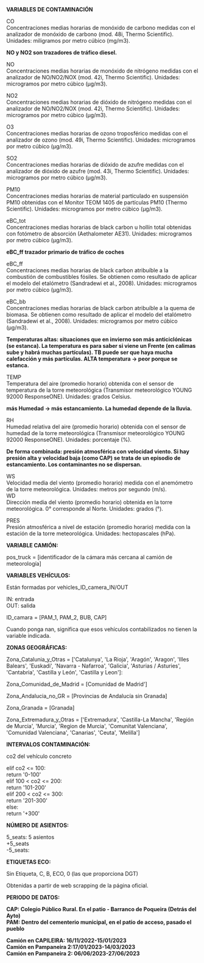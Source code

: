 **VARIABLES DE CONTAMINACIÓN**

CO  
Concentraciones medias horarias de monóxido de carbono medidas con el analizador de monóxido de carbono (mod. 48i, Thermo Scientific). Unidades: miligramos por metro cúbico (mg/m3).

**NO y NO2 son trazadores de tráfico diesel.**

NO  
Concentraciones medias horarias de monóxido de nitrógeno medidas con el analizador de NO/NO2/NOX (mod. 42i, Thermo Scientific). Unidades: microgramos por metro cúbico (µg/m3).

NO2  
Concentraciones medias horarias de dióxido de nitrógeno medidas con el analizador de NO/NO2/NOX (mod. 42i, Thermo Scientific). Unidades: microgramos por metro cúbico (µg/m3).

O3  
Concentraciones medias horarias de ozono troposférico medidas con el analizador de ozono (mod. 49i, Thermo Scientific). Unidades: microgramos por metro cúbico (µg/m3).

SO2  
Concentraciones medias horarias de dióxido de azufre medidas con el analizador de dióxido de azufre (mod. 43i, Thermo Scientific). Unidades: microgramos por metro cúbico (µg/m3).

PM10  
Concentraciones medias horarias de material particulado en suspensión PM10 obtenidas con el Monitor TEOM 1405 de partículas PM10 (Thermo Scientific). Unidades: microgramos por metro cúbico (µg/m3).

eBC\_tot  
Concentraciones medias horarias de black carbon u hollín total obtenidas con fotómetro de absorción (Aethalometer AE31). Unidades: microgramos por metro cúbico (µg/m3).

**eBC\_ff trazador primario de tráfico de coches**

eBC\_ff  
Concentraciones medias horarias de black carbon atribuíble a la combustión de combustibles fósiles. Se obtienen como resultado de aplicar el modelo del etalómetro (Sandradewi et al., 2008). Unidades: microgramos por metro cúbico (µg/m3).

eBC\_bb  
Concentraciones medias horarias de black carbon atribuíble a la quema de biomasa. Se obtienen como resultado de aplicar el modelo del etalómetro (Sandradewi et al., 2008). Unidades: microgramos por metro cúbico (µg/m3).

**Temperaturas altas: situaciones que en invierno son más anticiclónicas (se estanca). La temperatura es para saber si viene un Frente (en calimas sube y habrá muchas partículas). TB puede ser que haya mucha calefacción y más partículas. ALTA temperatura \-\> peor porque se estanca.**

TEMP  
Temperatura del aire (promedio horario) obtenida con el sensor de temperatura de la torre meteorológica (Transmisor meteorológico YOUNG 92000 ResponseONE). Unidades: grados Celsius.

**más Humedad \-\> más estancamiento. La humedad depende de la lluvia.**

RH  
Humedad relativa del aire (promedio horario) obtenida con el sensor de humedad de la torre meteorológica (Transmisor meteorológico YOUNG 92000 ResponseONE). Unidades: porcentaje (%).

**De forma combinada: presión atmosférica con velocidad viento. Si hay presión alta y velocidad baja (como CAP) se trata de un episodio de estancamiento. Los contaminantes no se dispersan.**

WS  
Velocidad media del viento (promedio horario) medida con el anemómetro de la torre meteorológica. Unidades: metros por segundo (m/s).  
WD  
Dirección media del viento (promedio horario) obtenida en la torre meteorológica. 0° corresponde al Norte. Unidades: grados (°).

PRES  
Presión atmosférica a nivel de estación (promedio horario) medida con la estación de la torre meteorológica. Unidades: hectopascales (hPa).

**VARIABLE CAMIÓN:**

pos\_truck \= \[identificador de la cámara más cercana al camión de meteorología\]

**VARIABLES VEHÍCULOS:**

Están formadas por vehicles\_ID\_camera\_IN/OUT

IN: entrada  
OUT: salida

ID\_camara \= \[PAM\_1, PAM\_2, BUB, CAP\]

Cuando ponga nan, significa que esos vehículos contabilizados no tienen la variable indicada.

**ZONAS GEOGRÁFICAS:**

Zona\_Catalunia\_y\_Otras \= \['Catalunya', 'La Rioja', 'Aragón', 'Aragon', 'Illes Balears', 'Euskadi', 'Navarra \- Nafarroa', 'Galicia', 'Asturias / Asturies', 'Cantabria', 'Castilla y León', 'Castilla y Leon'\]:

Zona\_Comunidad\_de\_Madrid \= \[Comunidad de Madrid'\]

Zona\_Andalucia\_no\_GR \= \[Provincias de Andalucía sin Granada\]

Zona\_Granada \= \[Granada\]

Zona\_Extremadura\_y\_Otras \= \['Extremadura', 'Castilla-La Mancha', 'Región de Murcia', 'Murcia', 'Region de Murcia', 'Comunitat Valenciana', 'Comunidad Valenciana', 'Canarias', 'Ceuta', 'Melilla'\]

**INTERVALOS CONTAMINACIÓN:**

co2 del vehículo concreto

   elif co2 \<= 100:  
        return '0-100'  
    elif 100 \< co2 \<= 200:  
        return '101-200'  
    elif 200 \< co2 \<= 300:  
        return '201-300'  
    else:  
        return '+300'

**NÚMERO DE ASIENTOS:**

5\_seats: 5 asientos  
\+5\_seats  
\-5\_seats:

**ETIQUETAS ECO:**

Sin Etiqueta, C, B, ECO, 0 (las que proporciona DGT)

Obtenidas a partir de web scrapping de la página oficial.

**PERIODO DE DATOS:**

**CAP: Colegio Público Rural. En el patio \- Barranco de Poqueira (Detrás del Ayto)**  
**PAM: Dentro del cementerio municipal, en el patio de acceso, pasado el pueblo**

**Camión en CAPILEIRA: 16/11/2022-15/01/2023**  
**Camión en Pampaneira 2:17/01/2023-14/03/2023**  
**Camión en Pampaneira 2: 06/06/2023-27/06/2023**  
